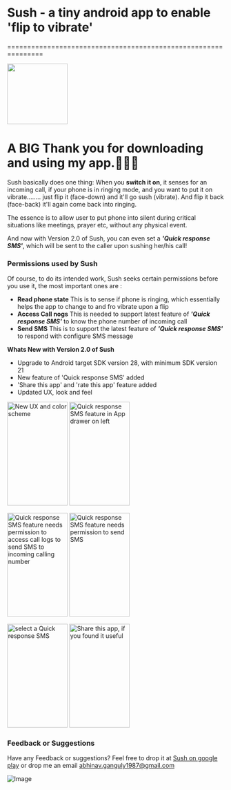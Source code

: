 # Sush - a tiny android app to enable 'flip to vibrate' 
===============================================================

<img src="{{site.url}}{{site.baseurl}}/readmeimages/sush.png" width="140" height="140"/>

# A BIG Thank you for downloading and using my app.🙇🏻‍♂️

Sush basically does one thing:
When you **switch it on**, it senses for an incoming call, if your phone is in ringing mode, and you want to put it on vibrate........
just flip it (face-down) and it'll go sush (vibrate).
And flip it back (face-back) it'll again come back into ringing.

The essence is to allow user to put phone into silent during critical situations like meetings, prayer etc, without any physical event.

And now with Version 2.0 of Sush, you can even set a _**'Quick response SMS'**_, which will be sent to the caller upon sushing her/his call!

### Permissions used by Sush
Of course, to do its intended work, Sush seeks certain permissions before you use it, the most important ones are :
- **Read phone state** This is to sense if phone is ringing, which essentially helps the app to change to and fro vibrate upon a flip
- **Access Call nogs** This is needed to support latest feature of _**'Quick response SMS'**_ to know the phone number of incoming call
- **Send SMS** This is to support the latest feature of _**'Quick response SMS'**_ to respond with configure SMS message

**Whats New with Version 2.0 of Sush** 
- Upgrade to Android target SDK version 28, with minimum SDK version 21
- New feature of 'Quick response SMS' added
- 'Share this app' and 'rate this app' feature added
- Updated UX, look and feel

<img src="{{site.url}}{{site.baseurl}}/readmeimages/Sush_V2_1.png" width="140" height="240" alt="New UX and color scheme"/> <img src="{{site.url}}{{site.baseurl}}/readmeimages/Sush_V2_2.png" width="140" height="240" alt="Quick response SMS feature in App drawer on left"/>

<img src="{{site.url}}{{site.baseurl}}/readmeimages/Sush_V2_3.png" width="140" height="240" alt="Quick response SMS feature needs permission to access call logs to send SMS to incoming calling number"/> <img src="{{site.url}}{{site.baseurl}}/readmeimages/Sush_V2_4.png" width="140" height="240" alt="Quick response SMS feature needs permission to send SMS"/>

<img src="{{site.url}}{{site.baseurl}}/readmeimages/Sush_V2_5.png" width="140" height="240" alt="select a Quick response SMS"/> <img src="{{site.url}}{{site.baseurl}}/readmeimages/Sush_V2_6.png" width="140" height="240" alt="Share this app, if you found it useful"/>





### Feedback or Suggestions

Have any Feedback or suggestions? Feel free to drop it at [Sush on google play](https://play.google.com/store/apps/details?id=com.toto.sush "Sush Google play link") or drop me an email <abhinav.ganguly1987@gmail.com>

![Image]({{site.url}}{{site.baseurl}}/readmeimages/Sush-feature-graphic.png)
